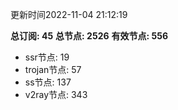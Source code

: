 更新时间2022-11-04 21:12:19

**总订阅: 45**
**总节点: 2526**
**有效节点: 556**
- ssr节点: 19
- trojan节点: 57
- ss节点: 137
- v2ray节点: 343
